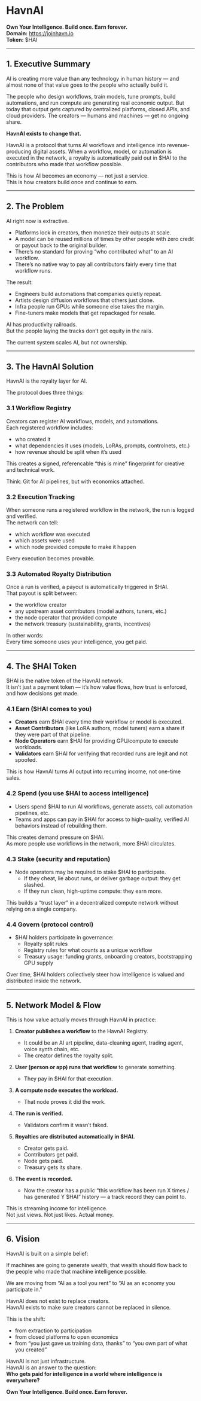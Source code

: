 # HavnAI  
**Own Your Intelligence. Build once. Earn forever.**  
**Domain:** https://joinhavn.io  
**Token:** $HAI

---

## 1. Executive Summary  
AI is creating more value than any technology in human history — and almost none of that value goes to the people who actually build it.

The people who design workflows, train models, tune prompts, build automations, and run compute are generating real economic output. But today that output gets captured by centralized platforms, closed APIs, and cloud providers. The creators — humans and machines — get no ongoing share.

**HavnAI exists to change that.**

HavnAI is a protocol that turns AI workflows and intelligence into revenue-producing digital assets. When a workflow, model, or automation is executed in the network, a royalty is automatically paid out in $HAI to the contributors who made that workflow possible.

This is how AI becomes an economy — not just a service.  
This is how creators build once and continue to earn.

---

## 2. The Problem  
AI right now is extractive.

- Platforms lock in creators, then monetize their outputs at scale.
- A model can be reused millions of times by other people with zero credit or payout back to the original builder.
- There’s no standard for proving “who contributed what” to an AI workflow.
- There’s no native way to pay all contributors fairly every time that workflow runs.

The result:  
- Engineers build automations that companies quietly repeat.  
- Artists design diffusion workflows that others just clone.  
- Infra people run GPUs while someone else takes the margin.  
- Fine-tuners make models that get repackaged for resale.  

AI has productivity railroads.  
But the people laying the tracks don’t get equity in the rails.

The current system scales AI, but not ownership.

---

## 3. The HavnAI Solution  
HavnAI is the royalty layer for AI.

The protocol does three things:

### 3.1 Workflow Registry  
Creators can register AI workflows, models, and automations.  
Each registered workflow includes:
- who created it  
- what dependencies it uses (models, LoRAs, prompts, controlnets, etc.)  
- how revenue should be split when it’s used  

This creates a signed, referencable “this is mine” fingerprint for creative and technical work.

Think: Git for AI pipelines, but with economics attached.

### 3.2 Execution Tracking  
When someone runs a registered workflow in the network, the run is logged and verified.  
The network can tell:
- which workflow was executed  
- which assets were used  
- which node provided compute to make it happen

Every execution becomes provable.

### 3.3 Automated Royalty Distribution  
Once a run is verified, a payout is automatically triggered in $HAI.  
That payout is split between:
- the workflow creator  
- any upstream asset contributors (model authors, tuners, etc.)  
- the node operator that provided compute  
- the network treasury (sustainability, grants, incentives)

In other words:  
Every time someone uses your intelligence, you get paid.

---

## 4. The $HAI Token  
$HAI is the native token of the HavnAI network.  
It isn’t just a payment token — it’s how value flows, how trust is enforced, and how decisions get made.

### 4.1 Earn ($HAI comes to you)  
- **Creators** earn $HAI every time their workflow or model is executed.  
- **Asset Contributors** (like LoRA authors, model tuners) earn a share if they were part of that pipeline.  
- **Node Operators** earn $HAI for providing GPU/compute to execute workloads.  
- **Validators** earn $HAI for verifying that recorded runs are legit and not spoofed.

This is how HavnAI turns AI output into recurring income, not one-time sales.

### 4.2 Spend (you use $HAI to access intelligence)  
- Users spend $HAI to run AI workflows, generate assets, call automation pipelines, etc.  
- Teams and apps can pay in $HAI for access to high-quality, verified AI behaviors instead of rebuilding them.

This creates demand pressure on $HAI.  
As more people use workflows in the network, more $HAI circulates.

### 4.3 Stake (security and reputation)  
- Node operators may be required to stake $HAI to participate.  
  - If they cheat, lie about runs, or deliver garbage output: they get slashed.  
  - If they run clean, high-uptime compute: they earn more.  

This builds a “trust layer” in a decentralized compute network without relying on a single company.

### 4.4 Govern (protocol control)  
- $HAI holders participate in governance:  
  - Royalty split rules  
  - Registry rules for what counts as a unique workflow  
  - Treasury usage: funding grants, onboarding creators, bootstrapping GPU supply

Over time, $HAI holders collectively steer how intelligence is valued and distributed inside the network.

---

## 5. Network Model & Flow  
This is how value actually moves through HavnAI in practice:

1. **Creator publishes a workflow** to the HavnAI Registry.  
   - It could be an AI art pipeline, data-cleaning agent, trading agent, voice synth chain, etc.  
   - The creator defines the royalty split.

2. **User (person or app) runs that workflow** to generate something.  
   - They pay in $HAI for that execution.

3. **A compute node executes the workload.**  
   - That node proves it did the work.

4. **The run is verified.**  
   - Validators confirm it wasn’t faked.

5. **Royalties are distributed automatically in $HAI.**  
   - Creator gets paid.  
   - Contributors get paid.  
   - Node gets paid.  
   - Treasury gets its share.

6. **The event is recorded.**  
   - Now the creator has a public “this workflow has been run X times / has generated Y $HAI” history — a track record they can point to.

This is streaming income for intelligence.  
Not just views. Not just likes. Actual money.

---

## 6. Vision  
HavnAI is built on a simple belief:

If machines are going to generate wealth, that wealth should flow back to the people who made that machine intelligence possible.

We are moving from “AI as a tool you rent” to “AI as an economy you participate in.”

HavnAI does not exist to replace creators.  
HavnAI exists to make sure creators cannot be replaced in silence.

This is the shift:
- from extraction to participation  
- from closed platforms to open economics  
- from “you just gave us training data, thanks” to “you own part of what you created”  

HavnAI is not just infrastructure.  
HavnAI is an answer to the question:  
**Who gets paid for intelligence in a world where intelligence is everywhere?**

**Own Your Intelligence. Build once. Earn forever.**
